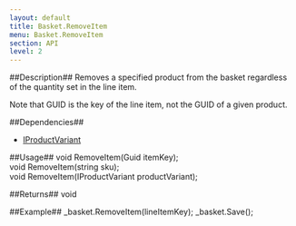 ```yaml
---
layout: default
title: Basket.RemoveItem
menu: Basket.RemoveItem
section: API
level: 2
---
```

##Description##
Removes a specified product from the basket regardless of the quantity set in the line item.

Note that GUID is the key of the line item, not the GUID of a given product.

##Dependencies##
- [IProductVariant](/api/interfaces/iproductvariant/)

##Usage##
    void RemoveItem(Guid itemKey);     
    void RemoveItem(string sku);        
    void RemoveItem(IProductVariant productVariant);

##Returns##
void

##Example##
    _basket.RemoveItem(lineItemKey);
    _basket.Save();

 

